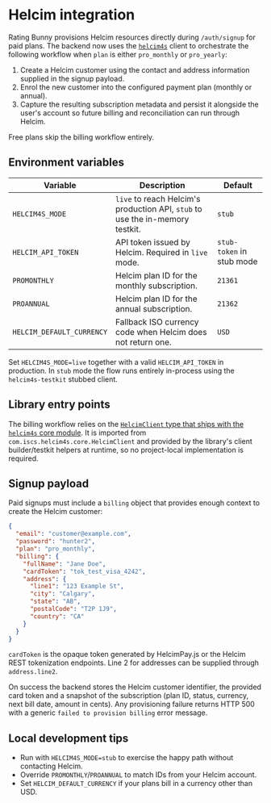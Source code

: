 # Helcim integration

Rating Bunny provisions Helcim resources directly during `/auth/signup` for paid
plans. The backend now uses the [`helcim4s`](https://github.com/iscs/helcim4s)
client to orchestrate the following workflow when `plan` is either
`pro_monthly` or `pro_yearly`:

1. Create a Helcim customer using the contact and address information supplied
   in the signup payload.
2. Enrol the new customer into the configured payment plan (monthly or annual).
3. Capture the resulting subscription metadata and persist it alongside the
   user's account so future billing and reconciliation can run through Helcim.

Free plans skip the billing workflow entirely.

## Environment variables

| Variable | Description | Default |
| --- | --- | --- |
| `HELCIM4S_MODE` | `live` to reach Helcim's production API, `stub` to use the in-memory testkit. | `stub` |
| `HELCIM_API_TOKEN` | API token issued by Helcim. Required in `live` mode. | `stub-token` in stub mode |
| `PROMONTHLY` | Helcim plan ID for the monthly subscription. | `21361` |
| `PROANNUAL` | Helcim plan ID for the annual subscription. | `21362` |
| `HELCIM_DEFAULT_CURRENCY` | Fallback ISO currency code when Helcim does not return one. | `USD` |

Set `HELCIM4S_MODE=live` together with a valid `HELCIM_API_TOKEN` in
production. In `stub` mode the flow runs entirely in-process using the
`helcim4s-testkit` stubbed client.

## Library entry points

The billing workflow relies on the [`HelcimClient` type that ships with the
`helcim4s` core module](https://github.com/iscs/helcim4s/blob/main/modules/core/src/main/scala/com/iscs/helcim4s/core/HelcimClient.scala).
It is imported from `com.iscs.helcim4s.core.HelcimClient` and provided by the
library's client builder/testkit helpers at runtime, so no project-local
implementation is required.

## Signup payload

Paid signups must include a `billing` object that provides enough context to
create the Helcim customer:

```json
{
  "email": "customer@example.com",
  "password": "hunter2",
  "plan": "pro_monthly",
  "billing": {
    "fullName": "Jane Doe",
    "cardToken": "tok_test_visa_4242",
    "address": {
      "line1": "123 Example St",
      "city": "Calgary",
      "state": "AB",
      "postalCode": "T2P 1J9",
      "country": "CA"
    }
  }
}
```

`cardToken` is the opaque token generated by HelcimPay.js or the Helcim REST
tokenization endpoints. Line 2 for addresses can be supplied through
`address.line2`.

On success the backend stores the Helcim customer identifier, the provided card
token and a snapshot of the subscription (plan ID, status, currency, next bill
date, amount in cents). Any provisioning failure returns HTTP 500 with a generic
`failed to provision billing` error message.

## Local development tips

* Run with `HELCIM4S_MODE=stub` to exercise the happy path without contacting
  Helcim.
* Override `PROMONTHLY`/`PROANNUAL` to match IDs from your Helcim account.
* Set `HELCIM_DEFAULT_CURRENCY` if your plans bill in a currency other than
  USD.
